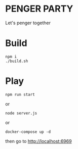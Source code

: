 # PENGER PARTY

Let's penger together

# Build

```console
npm i
./build.sh
```

# Play

```console
npm run start
```

or

```console
node server.js
```

or

```console
docker-compose up -d
```

then go to [http://localhost:6969](http://localhost:6969)
